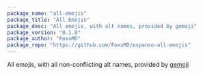 ```yaml
---
package_name: "all-emojis"
package_title: "All Emojis"
package_desc: "All emojis, with alt names, provided by gemoji"
package_version: "0.1.0"
package_author: "FoxxMD"
package_repo: "https://github.com/FoxxMD/espanso-all-emojis"
---
```

All emojis, with all non-conflicting alt names, provided by [gemoji](https://github.com/github/gemoji)
